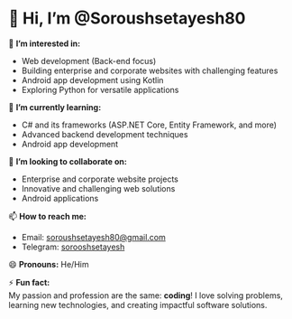 # 👋 Hi, I’m @Soroushsetayesh80  

👀 **I’m interested in:**  
- Web development (Back-end focus)  
- Building enterprise and corporate websites with challenging features  
- Android app development using Kotlin  
- Exploring Python for versatile applications  

🌱 **I’m currently learning:**  
- C# and its frameworks (ASP.NET Core, Entity Framework, and more)  
- Advanced backend development techniques  
- Android app development  

💞️ **I’m looking to collaborate on:**  
- Enterprise and corporate website projects  
- Innovative and challenging web solutions  
- Android applications  

📫 **How to reach me:**  
- Email: [soroushsetayesh80@gmail.com](soroushsetayesh80@gmail.com)  
- Telegram: [sorooshsetayesh](https://t.me/sorooshsetayesh)  

😄 **Pronouns:** He/Him  

⚡ **Fun fact:**  
My passion and profession are the same: **coding**! I love solving problems, learning new technologies, and creating impactful software solutions.  

<!---
Soroushsetayesh80/Soroushsetayesh80 is a ✨ special ✨ repository because its `README.md` (this file) appears on your GitHub profile.
You can click the Preview link to take a look at your changes.
--->
